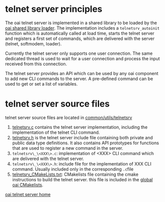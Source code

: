 # telnet server principles

The oai telnet server is implemented in a shared library to be loaded by the [oai shared library loader](loader). The implementation includes a `telnetsrv_autoinit` function which is automatically called at load time, starts the telnet server and registers a first set of commands, which are delivered with the server (telnet, softmodem, loader).

Currently the telnet server only supports one user connection. The same dedicated thread is used to wait for a user connection and process the input received from this connection.

The telnet server provides an API which can be used by any oai component to add new CLI commands to the server. A pre-defined  command can be used to get or set a list of variables.



# telnet server source files

telnet server source files are located in [common/utils/telnetsrv](https://gitlab.eurecom.fr/oai/openairinterface5g/tree/develop/common/utils/telnetsrv)

1. [telnetsrv.c](https://gitlab.eurecom.fr/oai/openairinterface5g/tree/develop/common/utils/telnetsrv/telnetsrv.c) contains the telnet server implementation, including the implementation of the telnet CLI command.
1.  [telnetsrv.h](https://gitlab.eurecom.fr/oai/openairinterface5g/tree/develop/common/utils/telnetsrv/telnetsrv.h) is the telnet server include file containing both private and public data type definitions. It also contains API prototypes for functions that are used to register a new command in the server.
1.  `telnetsrv\_\<XXX\>.c`: implementation of \<XXX\> CLI command which are delivered with the telnet server.
1.  `telnetsrv\_\<XXX\>.h`: include file for the implementation of XXX CLI command. Usually included only in the corresponding `.c`file
1.  [telnetsrv_CMakeLists.txt](https://gitlab.eurecom.fr/oai/openairinterface5g/blob/develop/common/utils/telnetsrv/telnetsrv_CMakeLists.txt): CMakelists file containing the cmake instructions to build the telnet server. this file is included in the [global oai CMakelists](https://gitlab.eurecom.fr/oai/openairinterface5g/blob/develop/cmake_targets/CMakeLists.txt).

[oai telnet server home](telnetsrv.md)
